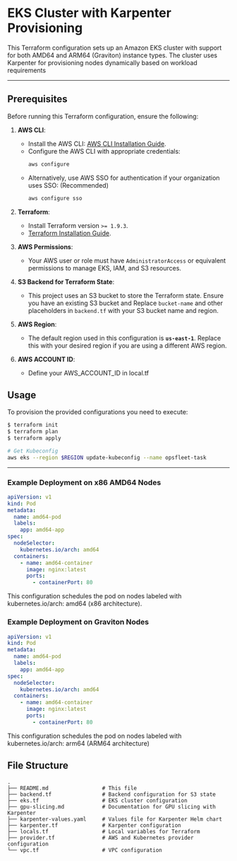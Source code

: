 # EKS Cluster with Karpenter Provisioning

This Terraform configuration sets up an Amazon EKS cluster with support for both AMD64 and ARM64 (Graviton) instance types. The cluster uses Karpenter for provisioning nodes dynamically based on workload requirements

---

## Prerequisites

Before running this Terraform configuration, ensure the following:

1. **AWS CLI**:
   - Install the AWS CLI: [AWS CLI Installation Guide](https://docs.aws.amazon.com/cli/latest/userguide/getting-started-install.html).
   - Configure the AWS CLI with appropriate credentials:
     ```bash
     aws configure
     ```
   - Alternatively, use AWS SSO for authentication if your organization uses SSO: (Recommended)
     ```bash
     aws configure sso
     ```

2. **Terraform**:
   - Install Terraform version `>= 1.9.3`.
   - [Terraform Installation Guide](https://developer.hashicorp.com/terraform/tutorials/aws-get-started/install-cli).

3. **AWS Permissions**:
   - Your AWS user or role must have `AdministratorAccess` or equivalent permissions to manage EKS, IAM, and S3 resources.

4. **S3 Backend for Terraform State**:
   - This project uses an S3 bucket to store the Terraform state. Ensure you have an existing S3 bucket and Replace `bucket-name` and other placeholders in `backend.tf` with your S3 bucket name and region.

5. **AWS Region**:
   - The default region used in this configuration is **`us-east-1`**. Replace this with your desired region if you are using a different AWS region.

6. **AWS ACCOUNT ID**:
   - Define your AWS_ACCOUNT_ID in local.tf


## Usage

To provision the provided configurations you need to execute:

```bash
$ terraform init
$ terraform plan
$ terraform apply
```

```bash
# Get Kubeconfig
aws eks --region $REGION update-kubeconfig --name opsfleet-task
```

---

### Example Deployment on x86 AMD64 Nodes
```yaml
apiVersion: v1
kind: Pod
metadata:
  name: amd64-pod
  labels:
    app: amd64-app
spec:
  nodeSelector:
    kubernetes.io/arch: amd64
  containers:
    - name: amd64-container
      image: nginx:latest
      ports:
        - containerPort: 80
```
This configuration schedules the pod on nodes labeled with kubernetes.io/arch: amd64 (x86 architecture).

### Example Deployment on Graviton Nodes
```yaml
apiVersion: v1
kind: Pod
metadata:
  name: amd64-pod
  labels:
    app: amd64-app
spec:
  nodeSelector:
    kubernetes.io/arch: amd64
  containers:
    - name: amd64-container
      image: nginx:latest
      ports:
        - containerPort: 80
```
This configuration schedules the pod on nodes labeled with kubernetes.io/arch: arm64 (ARM64 architecture)

## File Structure

```plaintext
.
├── README.md                 # This file
├── backend.tf                # Backend configuration for S3 state
├── eks.tf                    # EKS cluster configuration
├── gpu-slicing.md            # Documentation for GPU slicing with Karpenter
├── karpenter-values.yaml     # Values file for Karpenter Helm chart
├── karpenter.tf              # Karpenter configuration
├── locals.tf                 # Local variables for Terraform
├── provider.tf               # AWS and Kubernetes provider configuration
└── vpc.tf                    # VPC configuration
